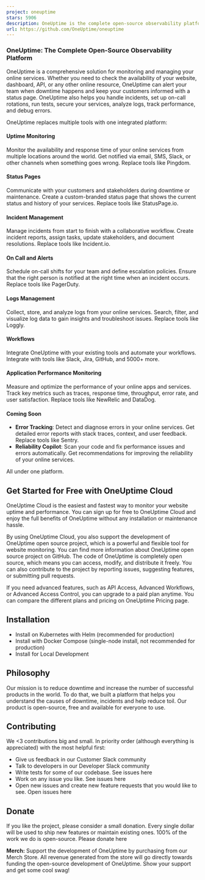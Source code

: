 ```yaml
---
project: oneuptime
stars: 5906
description: OneUptime is the complete open-source observability platform.
url: https://github.com/OneUptime/oneuptime
---
```


### OneUptime: The Complete Open-Source Observability Platform

OneUptime is a comprehensive solution for monitoring and managing your online services. Whether you need to check the availability of your website, dashboard, API, or any other online resource, OneUptime can alert your team when downtime happens and keep your customers informed with a status page. OneUptime also helps you handle incidents, set up on-call rotations, run tests, secure your services, analyze logs, track performance, and debug errors.

OneUptime replaces multiple tools with one integrated platform:

#### Uptime Monitoring

Monitor the availability and response time of your online services from multiple locations around the world. Get notified via email, SMS, Slack, or other channels when something goes wrong. Replace tools like Pingdom.

#### Status Pages

Communicate with your customers and stakeholders during downtime or maintenance. Create a custom-branded status page that shows the current status and history of your services. Replace tools like StatusPage.io.

#### Incident Management

Manage incidents from start to finish with a collaborative workflow. Create incident reports, assign tasks, update stakeholders, and document resolutions. Replace tools like Incident.io.

#### On Call and Alerts

Schedule on-call shifts for your team and define escalation policies. Ensure that the right person is notified at the right time when an incident occurs. Replace tools like PagerDuty.

#### Logs Management

Collect, store, and analyze logs from your online services. Search, filter, and visualize log data to gain insights and troubleshoot issues. Replace tools like Loggly.

#### Workflows

Integrate OneUptime with your existing tools and automate your workflows. Integrate with tools like Slack, Jira, GitHub, and 5000+ more.

#### Application Performance Monitoring

Measure and optimize the performance of your online apps and services. Track key metrics such as traces, response time, throughput, error rate, and user satisfaction. Replace tools like NewRelic and DataDog.

#### Coming Soon

-   **Error Tracking**: Detect and diagnose errors in your online services. Get detailed error reports with stack traces, context, and user feedback. Replace tools like Sentry.
-   **Reliability Copilot**: Scan your code and fix performance issues and errors automatically. Get recommendations for improving the reliability of your online services.

All under one platform.

Get Started for Free with OneUptime Cloud
-----------------------------------------

OneUptime Cloud is the easiest and fastest way to monitor your website uptime and performance. You can sign up for free to OneUptime Cloud and enjoy the full benefits of OneUptime without any installation or maintenance hassle.

By using OneUptime Cloud, you also support the development of OneUptime open source project, which is a powerful and flexible tool for website monitoring. You can find more information about OneUptime open source project on GitHub. The code of OneUptime is completely open source, which means you can access, modify, and distribute it freely. You can also contribute to the project by reporting issues, suggesting features, or submitting pull requests.

If you need advanced features, such as API Access, Advanced Workflows, or Advanced Access Control, you can upgrade to a paid plan anytime. You can compare the different plans and pricing on OneUptime Pricing page.

Installation
------------

-   Install on Kubernetes with Helm (recommended for production)
-   Install with Docker Compose (single-node install, not recommended for production)
-   Install for Local Development

Philosophy
----------

Our mission is to reduce downtime and increase the number of successful products in the world. To do that, we built a platform that helps you understand the causes of downtime, incidents and help reduce toil. Our product is open-source, free and available for everyone to use.

Contributing
------------

We <3 contributions big and small. In priority order (although everything is appreciated) with the most helpful first:

-   Give us feedback in our Customer Slack community
-   Talk to developers in our Developer Slack community
-   Write tests for some of our codebase. See issues here
-   Work on any issue you like. See issues here
-   Open new issues and create new feature requests that you would like to see. Open issues here

Donate
------

If you like the project, please consider a small donation. Every single dollar will be used to ship new features or maintain existing ones. 100% of the work we do is open-source. Please donate here

**Merch:** Support the development of OneUptime by purchasing from our Merch Store. All revenue generated from the store will go directly towards funding the open-source development of OneUptime. Show your support and get some cool swag!
